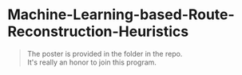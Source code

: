 # Machine-Learning-based-Route-Reconstruction-Heuristics
> The poster is provided in the folder in the repo.<br>
> It's really an honor to join this program.
